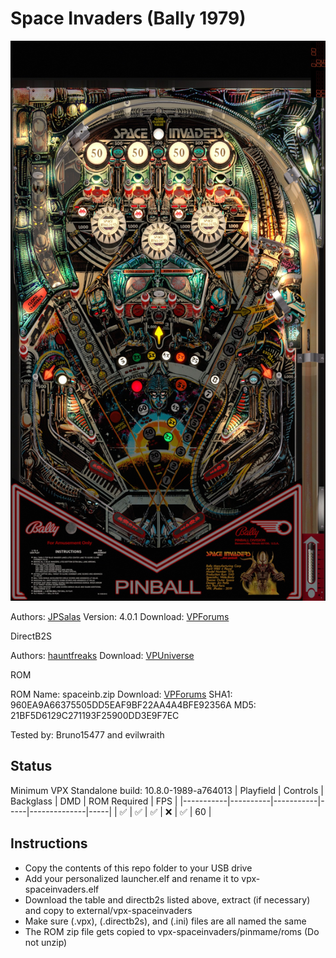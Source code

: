 # Space Invaders (Bally 1979)

![Table Preview](https://github.com/evilwraith/vpx-images/blob/main/vpx-spaceinvaders.jpg)

Authors: [JPSalas](https://www.vpforums.org/index.php?showuser=277)
Version: 4.0.1
Download: [VPForums](https://www.vpforums.org/index.php?app=downloads&showfile=14363)

DirectB2S

Authors: [hauntfreaks](https://vpuniverse.com/profile/5216-hauntfreaks/)
Download: [VPUniverse](https://vpuniverse.com/files/file/13287-space-invaders-bally-1979/)

ROM

ROM Name: spaceinb.zip
Download: [VPForums](https://www.vpforums.org/index.php?app=downloads&showfile=687)
SHA1: 960EA9A66375505DD5EAF9BF22AA4A4BFE92356A
MD5:  21BF5D6129C271193F25900DD3E9F7EC 

Tested by: Bruno15477 and evilwraith

## Status 

Minimum VPX Standalone build: 10.8.0-1989-a764013
| Playfield | Controls | Backglass | DMD | ROM Required | FPS | 
|-----------|----------|-----------|-----|--------------|-----|
| :white_check_mark: | :white_check_mark: | :white_check_mark: | :x: | :white_check_mark: | 60 |

## Instructions

- Copy the contents of this repo folder to your USB drive
- Add your personalized launcher.elf and rename it to vpx-spaceinvaders.elf
- Download the table and directb2s listed above, extract (if necessary) and copy to external/vpx-spaceinvaders
- Make sure (.vpx), (.directb2s), and (.ini) files are all named the same
- The ROM zip file gets copied to vpx-spaceinvaders/pinmame/roms (Do not unzip)